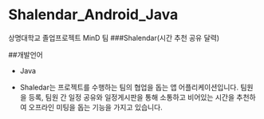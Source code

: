 # Shalendar_Android_Java
상명대학교 졸업프로젝트 MinD 팀
###Shalendar(시간 추천 공유 달력)

##개발언어  
- Java 

- Shaledar는 프로젝트를 수행하는 팀의 협업을 돕는 앱 어플리케이션입니다. 팀원을 등록, 팀원 간 일정 공유와 일정게시판을 통해 소통하고 비어있는 시간을 추천하여 오프라인 미팅을 돕는 기능을 가지고 있습니다.
